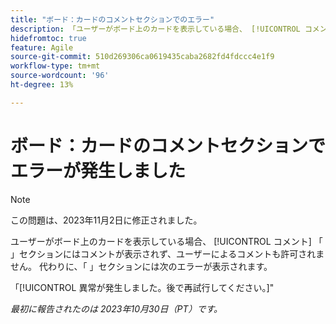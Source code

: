 ```yaml
---
title: "ボード：カードのコメントセクションでのエラー"
description: 「ユーザーがボード上のカードを表示している場合、 [!UICONTROL コメント] 「 」セクションにはコメントが表示されず、ユーザーによるコメントも許可されません。 代わりに、「 」セクションにはエラーが表示されます。」
hidefromtoc: true
feature: Agile
source-git-commit: 510d269306ca0619435caba2682fd4fdccc4e1f9
workflow-type: tm+mt
source-wordcount: '96'
ht-degree: 13%

---
```



# ボード：カードのコメントセクションでエラーが発生しました

>[!NOTE]
>
>この問題は、2023年11月2日に修正されました。

ユーザーがボード上のカードを表示している場合、 [!UICONTROL コメント] 「 」セクションにはコメントが表示されず、ユーザーによるコメントも許可されません。 代わりに、「 」セクションには次のエラーが表示されます。

「[!UICONTROL 異常が発生しました。後で再試行してください。]&quot;

_最初に報告されたのは 2023年10月30日（PT）です。_
